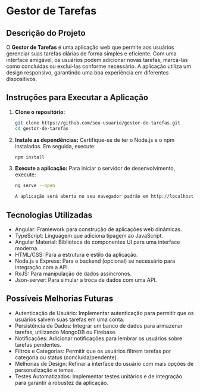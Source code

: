 # Gestor de Tarefas

## Descrição do Projeto

O **Gestor de Tarefas** é uma aplicação web que permite aos usuários gerenciar suas tarefas diárias de forma simples e eficiente. Com uma interface amigável, os usuários podem adicionar novas tarefas, marcá-las como concluídas ou excluí-las conforme necessário. A aplicação utiliza um design responsivo, garantindo uma boa experiência em diferentes dispositivos.

## Instruções para Executar a Aplicação

1. **Clone o repositório:**
   ```bash
   git clone https://github.com/seu-usuario/gestor-de-tarefas.git
   cd gestor-de-tarefas

2. **Instale as dependências:** Certifique-se de ter o Node.js e o npm instalados. Em seguida, execute:
    ```bash
    npm install

2. **Execute a aplicação:** Para iniciar o servidor de desenvolvimento, execute:
    ```bash
    ng serve --open

    A aplicação será aberta no seu navegador padrão em http://localhost:4200.

## Tecnologias Utilizadas

- Angular: Framework para construção de aplicações web dinâmicas.
- TypeScript: Linguagem que adiciona tipagem ao JavaScript.
- Angular Material: Biblioteca de componentes UI para uma interface moderna.
- HTML/CSS: Para a estrutura e estilo da aplicação.
- Node.js e Express: Para o backend (opcional) se necessário para integração com a API.
- RxJS: Para manipulação de dados assíncronos.
- Json-server: Para simular a troca de dados com uma API.

## Possíveis Melhorias Futuras

- Autenticação de Usuário: Implementar autenticação para permitir que os usuários salvem suas tarefas em uma conta.
- Persistência de Dados: Integrar um banco de dados para armazenar tarefas, utilizando MongoDB ou Firebase.
- Notificações: Adicionar notificações para lembrar os usuários sobre tarefas pendentes.
- Filtros e Categorias: Permitir que os usuários filtrem tarefas por categoria ou status (concluída/pendente).
- Melhorias de Design: Refinar a interface do usuário com mais opções de personalização e temas.
- Testes Automatizados: Implementar testes unitários e de integração para garantir a robustez da aplicação.


